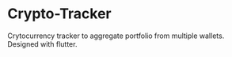 # Crypto-Tracker
Crytocurrency tracker to aggregate portfolio from multiple wallets. Designed with flutter.
